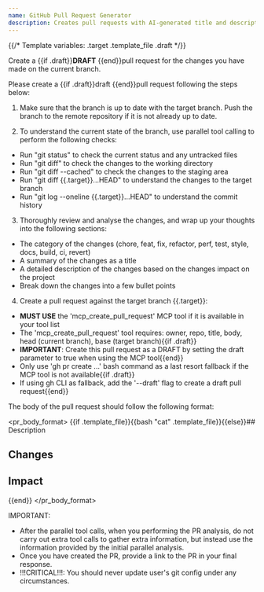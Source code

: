 ```yaml
---
name: GitHub Pull Request Generator
description: Creates pull requests with AI-generated title and description based on branch changes
---
```


{{/* Template variables: .target .template_file .draft */}}

Create a {{if .draft}}**DRAFT** {{end}}pull request for the changes you have made on the current branch.

Please create a {{if .draft}}draft {{end}}pull request following the steps below:

1. Make sure that the branch is up to date with the target branch. Push the branch to the remote repository if it is not already up to date.

2. To understand the current state of the branch, use parallel tool calling to perform the following checks:
  - Run "git status" to check the current status and any untracked files
  - Run "git diff" to check the changes to the working directory
  - Run "git diff --cached" to check the changes to the staging area
  - Run "git diff {{.target}}...HEAD" to understand the changes to the target branch
  - Run "git log --oneline {{.target}}...HEAD" to understand the commit history

3. Thoroughly review and analyse the changes, and wrap up your thoughts into the following sections:
- The category of the changes (chore, feat, fix, refactor, perf, test, style, docs, build, ci, revert)
- A summary of the changes as a title
- A detailed description of the changes based on the changes impact on the project
- Break down the changes into a few bullet points

4. Create a pull request against the target branch {{.target}}:
- **MUST USE** the 'mcp_create_pull_request' MCP tool if it is available in your tool list
- The 'mcp_create_pull_request' tool requires: owner, repo, title, body, head (current branch), base (target branch){{if .draft}}
- **IMPORTANT**: Create this pull request as a DRAFT by setting the draft parameter to true when using the MCP tool{{end}}
- Only use 'gh pr create ...' bash command as a last resort fallback if the MCP tool is not available{{if .draft}}
- If using gh CLI as fallback, add the '--draft' flag to create a draft pull request{{end}}

The body of the pull request should follow the following format:

<pr_body_format>
{{if .template_file}}{{bash "cat" .template_file}}{{else}}## Description
<high level summary of the changes>

## Changes
<changes in a few bullet points>

## Impact
<impact in a few bullet points>{{end}}
</pr_body_format>

IMPORTANT:
- After the parallel tool calls, when you performing the PR analysis, do not carry out extra tool calls to gather extra information, but instead use the information provided by the initial parallel analysis.
- Once you have created the PR, provide a link to the PR in your final response.
- !!!CRITICAL!!!: You should never update user's git config under any circumstances.